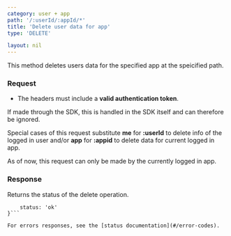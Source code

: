 ```yaml
---
category: user + app
path: '/:userId/:appId/*'
title: 'Delete user data for app'
type: 'DELETE'

layout: nil
---
```


This method deletes users data for the specified app at the speicified path.

### Request

* The headers must include a **valid authentication token**.

If made through the SDK, this is handled in the SDK itself and can therefore be ignored.

Special cases of this request substitute **me** for **:userId** to delete info of the logged in user and/or **app** for **:appid** to delete data for current logged in app.

As of now, this request can only be made by the currently logged in app.

### Response

Returns the status of the delete operation.

```{
    status: 'ok'
}```

For errors responses, see the [status documentation](#/error-codes).
